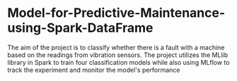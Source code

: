 # Model-for-Predictive-Maintenance-using-Spark-DataFrame
The aim of the project is to classify whether there is a fault with a machine based on the readings from vibration sensors. The project utilizes the MLlib library in Spark to train four classification models while also using MLflow to track the experiment and monitor the model's performance
